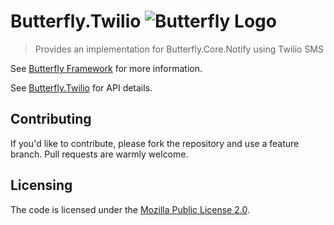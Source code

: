 # Butterfly.Twilio ![Butterfly Logo](https://raw.githubusercontent.com/firesharkstudios/Butterfly/master/img/logo-40x40.png) 

> Provides an implementation for Butterfly.Core.Notify using Twilio SMS

See [Butterfly Framework](https://github.com/firesharkstudios/Butterfly) for more information.

See [Butterfly.Twilio](https://firesharkstudios.github.io/Butterfly/Butterfly.Twilio) for API details.

## Contributing

If you'd like to contribute, please fork the repository and use a feature
branch. Pull requests are warmly welcome.

## Licensing

The code is licensed under the [Mozilla Public License 2.0](http://mozilla.org/MPL/2.0/). 

